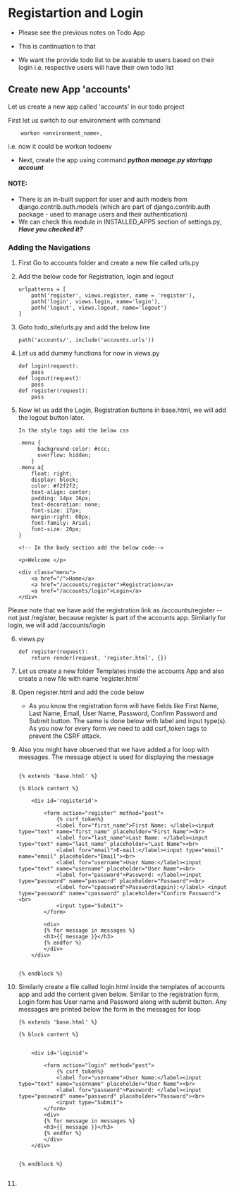 # Registartion and Login

- Please see the previous notes on Todo App
-  This is continuation to that 

- We want the provide todo list to be avaiable to users based on their login  i.e. respective users will have their own todo list

## Create new App 'accounts'
Let us create a new app called 'accounts' in our todo project

First let us switch to our environment with command
```
	workon <environment_name>,
```
i.e. now it could be workon todoenv

- Next, create the app using command ***python manage.py startapp account***

#### NOTE:
* There is an in-built support for user and auth models from django.contrib.auth.models (which are part of django.contrib.auth package - used to manage users and their authentication) 
* We can check this module in INSTALLED_APPS section of settings.py, ***Have you checked it?***

### Adding the Navigations
1. First Go to accounts folder and create a new file called urls.py
2. Add the below code for Registration, login and logout

    ```
    urlpatterns = [
	    path('register', views.register, name = 'register'),
        path('login', views.login, name='login'),
        path('logout', views.logout, name='logout')
    ]
    ```
3. Goto todo_site/urls.py and add the below line
	```
	path('accounts/', include('accounts.urls'))
	```
4. Let us add dummy functions for now in views.py
    ```
    def login(request):
        pass
    def logout(request):
        pass
    def register(request):
        pass
    ```
5. Now let us add the Login, Registration buttons in base.html, we will add the logout button later.

    ```
	In the style tags add the below css

	.menu {
		  background-color: #ccc;
		  overflow: hidden;
		}
	.menu a{
		float: right;
		display: block;
		color: #f2f2f2;
		text-align: center;
		padding: 14px 16px;
		text-decoration: none;
		font-size: 17px;
		margin-right: 60px;
		font-family: Arial;
		font-size: 20px;
	}

	<!-- In the body section add the below code-->

	<p>Welcome </p>
	
	<div class="menu">
		<a href="/">Home</a>
		<a href="/accounts/register">Registration</a>
		<a href="/accounts/login">Login</a>
	</div>

    ```
Please note that we have add the registration link as /accounts/register -- not just /register, because register is part of the accounts app. Similarly for login, we will add /accounts/login

6. views.py 
	
	```
	def register(request):
        return render(request, 'register.html', {})
    ```
7. Let us create a new folder Templates inside the accounts App and also create a new file with name 'register.html' 
8. Open register.html and add the code below
   - As you know the registration form will have fields like  First Name, Last Name, Email, User Name, Password, Confirm Password and Submit button. The same is done below with label and input type(s). As you now for every form we need to add csrf_token tags to prevent the CSRF attack.
9. Also you might have observed that we have added a for loop with messages. The message object is used for displaying the message

    ```

	{% extends 'base.html' %}

	{% block content %}

		<div id='registerid'>

			<form action="register" method="post">
				{% csrf_token%}
				<label for="first_name">First Name: </label><input type="text" name="first_name" placeholder="First Name"><br>
				<label for="last_name">Last Name: </label><input type="text" name="last_name" placeholder="Last Name"><br>
				<label for="email">E-mail:</label><input type="email" name="email" placeholder="Email"><br>
				<label for="username">User Name:</label><input type="text" name="username" placeholder="User Name"><br>
				<label for="password">Password: </label><input type="password" name="password" placeholder="Password"><br>
				<label for="cpassword">Password(again):</label> <input type="password" name="cpassword" placeholder="Confirm Password"><br>
				<input type="Submit">
			</form>

			<div>
			{% for message in messages %}
			<h3>{{ message }}</h3>
			{% endfor %}
			</div>
		</div>


	{% endblock %}

    ```
10. Similarly create a file called login.html inside the templates of accounts app and add the content given below. Similar to the registration form, Login form has User name and Password along with submit button. Any messages are printed below the form in the messages for loop

    ```
	{% extends 'base.html' %}

	{% block content %}


		<div id='loginid'>

			<form action="login" method="post">
				{% csrf_token%}
				<label for="username">User Name:</label><input type="text" name="username" placeholder="User Name"><br>
				<label for="password">Password: </label><input type="password" name="password" placeholder="Password"><br>
				<input type="Submit">
			</form>
			<div>
			{% for message in messages %}
			<h3>{{ message }}</h3>
			{% endfor %}
			</div>
		</div>


	{% endblock %}


    ```
11.

